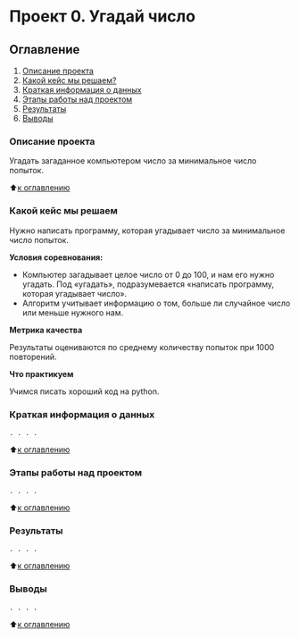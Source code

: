 # Проект 0. Угадай число

## Оглавление
 1. [Описание проекта](https://github.com/An1mch1k-theOne/sf_data_science/tree/main/project_0#описание-проекта)
 2. [Какой кейс мы решаем?](https://github.com/An1mch1k-theOne/sf_data_science/tree/main/project_0#Какой-кейс-мы-решаем)
 3. [Краткая информация о данных](https://github.com/An1mch1k-theOne/sf_data_science/tree/main/project_0#Краткая-информация-о-данных)
 4. [Этапы работы над проектом](https://github.com/An1mch1k-theOne/sf_data_science/tree/main/project_0#Этапы-работы-над-проектом)
 5. [Результаты](https://github.com/An1mch1k-theOne/sf_data_science/tree/main/project_0#Результаты)
 6. [Выводы](https://github.com/An1mch1k-theOne/sf_data_science/tree/main/project_0#Выводы)

### Описание проекта
Угадать загаданное компьютером число за минимальное число попыток.

:arrow_up:[к оглавлению](https://github.com/An1mch1k-theOne/sf_data_science/tree/main/project_0#Оглавление)

### Какой кейс мы решаем
Нужно написать программу, которая угадывает число за минимальное число попыток.

**Условия соревнования:**
- Компьютер загадывает целое число от 0 до 100, и нам его нужно угадать. Под «угадать», подразумевается «написать программу, которая угадывает число».
- Алгоритм учитывает информацию о том, больше ли случайное число или меньше нужного нам.

**Метрика качества**

Результаты оцениваются по среднему количеству попыток при 1000 повторений.


**Что практикуем**

Учимся писать хороший код на python.


### Краткая информация о данных
`. . . .`

:arrow_up:[к оглавлению](https://github.com/An1mch1k-theOne/sf_data_science/tree/main/project_0#Оглавление)


### Этапы работы над проектом
`. . . .`

:arrow_up:[к оглавлению](https://github.com/An1mch1k-theOne/sf_data_science/tree/main/project_0#Оглавление)


### Результаты
`. . . .`

:arrow_up:[к оглавлению](https://github.com/An1mch1k-theOne/sf_data_science/tree/main/project_0#Оглавление)


### Выводы
`. . . .`

:arrow_up:[к оглавлению](https://github.com/An1mch1k-theOne/sf_data_science/tree/main/project_0#Оглавление)